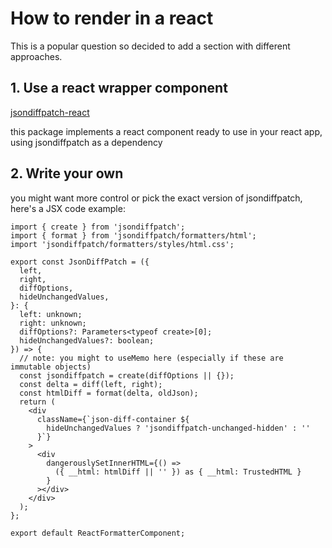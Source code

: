# How to render in a react

This is a popular question so decided to add a section with different approaches.

## 1. Use a react wrapper component

[jsondiffpatch-react](https://github.com/bluepeter/jsondiffpatch-react)

this package implements a react component ready to use in your react app, using jsondiffpatch as a dependency

## 2. Write your own

you might want more control or pick the exact version of jsondiffpatch, here's a JSX code example:

```tsx
import { create } from 'jsondiffpatch';
import { format } from 'jsondiffpatch/formatters/html';
import 'jsondiffpatch/formatters/styles/html.css';

export const JsonDiffPatch = ({
  left,
  right,
  diffOptions,
  hideUnchangedValues,
}: {
  left: unknown;
  right: unknown;
  diffOptions?: Parameters<typeof create>[0];
  hideUnchangedValues?: boolean;
}) => {
  // note: you might to useMemo here (especially if these are immutable objects)
  const jsondiffpatch = create(diffOptions || {});
  const delta = diff(left, right);
  const htmlDiff = format(delta, oldJson);
  return (
    <div
      className={`json-diff-container ${
        hideUnchangedValues ? 'jsondiffpatch-unchanged-hidden' : ''
      }`}
    >
      <div
        dangerouslySetInnerHTML={() =>
          ({ __html: htmlDiff || '' }) as { __html: TrustedHTML }
        }
      ></div>
    </div>
  );
};

export default ReactFormatterComponent;
```
